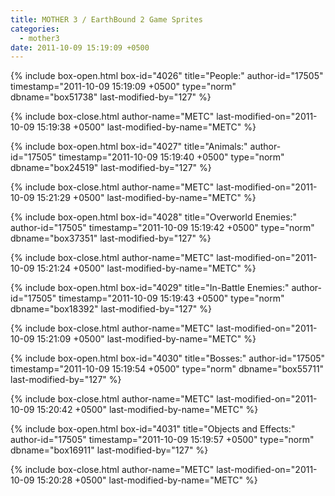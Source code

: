 ```yaml
---
title: MOTHER 3 / EarthBound 2 Game Sprites
categories:
  - mother3
date: 2011-10-09 15:19:09 +0500
---
```

{% include box-open.html box-id="4026" title="People:" author-id="17505" timestamp="2011-10-09 15:19:09 +0500" type="norm" dbname="box51738" last-modified-by="127" %}

{% include box-close.html author-name="METC" last-modified-on="2011-10-09 15:19:38 +0500" last-modified-by-name="METC" %}

{% include box-open.html box-id="4027" title="Animals:" author-id="17505" timestamp="2011-10-09 15:19:40 +0500" type="norm" dbname="box24519" last-modified-by="127" %}

{% include box-close.html author-name="METC" last-modified-on="2011-10-09 15:21:29 +0500" last-modified-by-name="METC" %}

{% include box-open.html box-id="4028" title="Overworld Enemies:" author-id="17505" timestamp="2011-10-09 15:19:42 +0500" type="norm" dbname="box37351" last-modified-by="127" %}

{% include box-close.html author-name="METC" last-modified-on="2011-10-09 15:21:24 +0500" last-modified-by-name="METC" %}

{% include box-open.html box-id="4029" title="In-Battle Enemies:" author-id="17505" timestamp="2011-10-09 15:19:43 +0500" type="norm" dbname="box18392" last-modified-by="127" %}

{% include box-close.html author-name="METC" last-modified-on="2011-10-09 15:21:09 +0500" last-modified-by-name="METC" %}

{% include box-open.html box-id="4030" title="Bosses:" author-id="17505" timestamp="2011-10-09 15:19:54 +0500" type="norm" dbname="box55711" last-modified-by="127" %}

{% include box-close.html author-name="METC" last-modified-on="2011-10-09 15:20:42 +0500" last-modified-by-name="METC" %}

{% include box-open.html box-id="4031" title="Objects and Effects:" author-id="17505" timestamp="2011-10-09 15:19:57 +0500" type="norm" dbname="box16911" last-modified-by="127" %}

{% include box-close.html author-name="METC" last-modified-on="2011-10-09 15:20:28 +0500" last-modified-by-name="METC" %}
